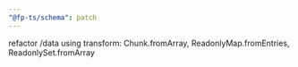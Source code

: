 ```yaml
---
"@fp-ts/schema": patch
---
```


refactor /data using transform: Chunk.fromArray, ReadonlyMap.fromEntries, ReadonlySet.fromArray
